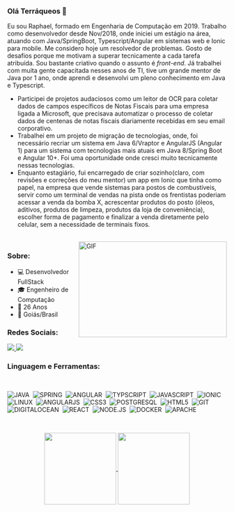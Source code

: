 ### Olá Terráqueos 👋

Eu sou Raphael, formado em Engenharia de Computação em 2019. Trabalho como desenvolvedor desde Nov/2018, onde iniciei um estágio na área, atuando com Java/SpringBoot, Typescript/Angular em sistemas web e Ionic para mobile. Me considero hoje um resolvedor de problemas. Gosto de desafios porque me motivam a superar tecnicamente a cada tarefa atribuída. Sou bastante criativo quando o assunto é <em>front-end</em>. Já trabalhei com muita gente capacitada nesses anos de TI, tive um grande mentor de Java por 1 ano, onde aprendi e desenvolvi um pleno conhecimento em Java e Typescript.

- Participei de projetos audaciosos como um leitor de OCR para coletar dados de campos específicos de Notas Fiscais para uma empresa ligada a Microsoft, que precisava automatizar o processo de coletar dados de centenas de notas fiscais diariamente recebidas em seu email corporativo.
- Trabalhei em um projeto de migração de tecnologias, onde, foi necessário recriar um sistema em Java 6/Vraptor e AngularJS (Angular 1) para um sistema com tecnologias mais atuais em Java 8/Spring Boot e Angular 10+. Foi uma oportunidade onde cresci muito tecnicamente nessas tecnologias.
- Enquanto estagiário, fui encarregado de criar sozinho(claro, com revisões e correções do meu mentor) um app em Ionic que tinha como papel, na empresa que vende sistemas para postos de combustíveis, servir como um terminal de vendas na pista onde os frentistas poderiam acessar a venda da bomba X, acrescentar produtos do posto (óleos, aditivos, produtos de limpeza, produtos da loja de conveniência), escolher forma de pagamento e finalizar a venda diretamente pelo celular, sem a necessidade de terminais fixos.

</br>

<img align="right" alt="GIF" src="img/meme.gif" width="340" height="220"/>

### Sobre:
- 💻 Desenvolvedor FullStack
- 🎓 Engenheiro de Computação
- 🎉 26 Anos
- 📌 Goiás/Brasil

### Redes Sociais:

  <a href="https://www.linkedin.com/in/jacksonhmt" alt="Linkedin">
    <img src="https://img.shields.io/badge/LinkedIn-0077B5?style=for-the-badge&logo=linkedin&logoColor=white" />
  </a>
  
  <a href="https://www.instagram.com/jornada.dev/" alt="Instagram">
    <img src="https://img.shields.io/badge/Instagram-E4405F?style=for-the-badge&logo=instagram&logoColor=white"/>
  </a>

</br>

### Linguagem e Ferramentas:

</br>

![JAVA](https://img.shields.io/badge/Java-ED8B00?style=for-the-badge&logo=java8&logoColor=white)&nbsp;
![SPRING](https://img.shields.io/badge/Spring-6DB33F?style=for-the-badge&logo=spring&logoColor=white)&nbsp;
![ANGULAR](https://img.shields.io/badge/Angular-DD0031?style=for-the-badge&logo=angular&logoColor=white)&nbsp;
![TYPSCRIPT](https://img.shields.io/badge/TypeScript-007ACC?style=for-the-badge&logo=typescript&logoColor=white)&nbsp;
![JAVASCRIPT](https://img.shields.io/badge/JavaScript-F7DF1E?style=for-the-badge&logo=javascript&logoColor=black)&nbsp;
![IONIC](https://img.shields.io/badge/Ionic-3880FF?style=for-the-badge&logo=ionic&logoColor=white)&nbsp;
![LINUX](https://img.shields.io/badge/Linux-E34F26?style=for-the-badge&logo=linux&logoColor=black)&nbsp;
![ANGULARJS](https://img.shields.io/badge/AngularJS-E23237?style=for-the-badge&logo=angularjs&logoColor=white)&nbsp;
![CSS3](https://img.shields.io/badge/CSS3-1572B6?style=for-the-badge&logo=css3&logoColor=white)&nbsp;
![POSTGRESQL](https://img.shields.io/badge/PostgreSQL-316192?style=for-the-badge&logo=postgresql&logoColor=white)&nbsp;
![HTML5](https://img.shields.io/badge/HTML5-E34F26?style=for-the-badge&logo=html5&logoColor=white)&nbsp;
![GIT](https://img.shields.io/badge/Git-F05032?style=for-the-badge&logo=git&logoColor=white)&nbsp; 
![DIGITALOCEAN](https://img.shields.io/badge/DigitalOcean-0080FF?style=for-the-badge&logo=digitalocean&logoColor=white)&nbsp; 
![REACT](https://img.shields.io/badge/React-20232A?style=for-the-badge&logo=react&logoColor=61DAFB)&nbsp; 
![NODE.JS](https://img.shields.io/badge/Node.js-43853D?style=for-the-badge&logo=node.js&logoColor=white)&nbsp;
![DOCKER](https://img.shields.io/badge/Docker-2496ED?style=for-the-badge&logo=docker&logoColor=white)&nbsp;
![APACHE](https://img.shields.io/badge/Apache-CA2136?style=for-the-badge&logo=apache&logoColor=white)&nbsp;



</br>


<p align="center">
   <a href="https://github.com/raphaelnrod?tab=repositories">
    <img
      align="center"
      height="165"
      src="https://github-readme-stats.vercel.app/api/top-langs/?username=raphaelnrod&langs_count=8&layout=compact&theme=dracula"
    />
  </a>
  
  <a href="https://github.com/raphaelnrod?tab=repositories">
    <img
      align="center"
      height="165"
      src="https://github-readme-stats.vercel.app/api?username=raphaelnrod&count_private=true&show_icons=true&custom_title=Github%20Status&hide=issues&theme=dracula"
    />
  </a>




</p>

